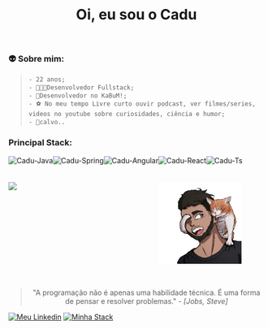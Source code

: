<br>
<h1 align="center"><b>Oi, eu sou o Cadu</b></h1>
 <br>
 <h3>👽 Sobre mim:</h3>
<blockquote>
    
    - 22 anos;
    - 👨🏾‍💻Desenvolvedor Fullstack;
    - 🥷Desenvolvedor no KaBuM!;
    - ⚽ No meu tempo Livre curto ouvir podcast, ver filmes/series, videos no youtube sobre curiosidades, ciência e humor;
    - 👴calvo..
</blockquote>

<section>
 <h3>Principal Stack:</h3>
  <img align="left" alt="Cadu-Java"  height ="42px" src="https://cdn.jsdelivr.net/gh/devicons/devicon/icons/java/java-original.svg"/>
   <img align="left" alt="Cadu-Spring"  height ="42px" src="https://img.icons8.com/?size=96&id=90519&format=png"/>
   <img align="left" alt="Cadu-Angular"  height ="42px" src="https://img.icons8.com/?size=96&id=l9a5tcSnBwcf&format=png"/>
  <img align="left" alt="Cadu-React"  height ="42px" src="https://img.icons8.com/external-tal-revivo-shadow-tal-revivo/96/external-react-a-javascript-library-for-building-user-interfaces-logo-shadow-tal-revivo.png" />
   <img align="left" alt="Cadu-Ts"  height ="42px" src="https://img.icons8.com/?size=96&id=uJM6fQYqDaZK&format=png"/> 
</section>
<br>
<br>
<br>
 <section align="center" justify="center">
   <img align="left" src="https://github-readme-stats.vercel.app/api/top-langs/?username=CaduOly&layout=compact&theme=radical" width="50%">
   <img align="center"  src="https://github.com/CaduOly/CaduOly/blob/main/Cadu.png" width="32%">
 </section>
<br>
<br>
<blockquote align="center">
    "A programação não é apenas uma habilidade técnica. É uma forma de pensar e resolver problemas." - <em>[Jobs, Steve]</em>
</blockquote>
 <a href="https://www.linkedin.com/in/cadu-oly/" target="_blank"><img alt="Meu Linkedin" src="https://img.shields.io/badge/-LinkedIn-%230077B5?style=for-the-badge&logo=linkedin&logoColor=white"></a> 
 <a href="https://stackshare.io/caduoly" target="_black"><img alt="Minha Stack" src="https://mms.businesswire.com/media/20220607005041/en/1475124/5/stackshare-logo-black.jpg" width="15%"></a>
